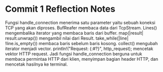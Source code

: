 # Commit 1 Reflection Notes
Fungsi handle_connection menerima satu parameter yaitu sebuah koneksi TCP yang akan diproses. BufReafer membaca data dari TcpStream. Lines() mengembalika iterator yang membaca baris dari buffer. map(|result| result.unwrap()) mengambil nilai dari Result<String>. take_while(|line| !line.is_empty()) membaca baris sebelum baris kosong. collect() mengubah iterator menjadi vector. println!("Request: {:#?}", http_request); mencetak vektor HTTP request. Jadi fungsi handle_connection berguna untuk membaca permintaa HTTP dari klien, menyimpan bagian header HTTP, dan mencetak hasilnya ke terminal.

